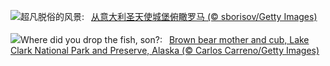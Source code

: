 ![](https://www.bing.com/th?id=OHR.RomeView_ZH-CN5882212305_UHD.jpg&w=1000)超凡脱俗的风景:&nbsp;&ensp;[从意大利圣天使城堡俯瞰罗马 (© sborisov/Getty Images)](https://www.bing.com/th?id=OHR.RomeView_ZH-CN5882212305_UHD.jpg)
<br><br/>
![](https://www.bing.com/th?id=OHR.ClamBears_EN-US1283973201_UHD.jpg&w=1000)Where did you drop the fish, son?:&nbsp;&ensp;[Brown bear mother and cub, Lake Clark National Park and Preserve, Alaska (© Carlos Carreno/Getty Images)](https://www.bing.com/th?id=OHR.ClamBears_EN-US1283973201_UHD.jpg)
<br><br/>
